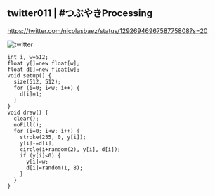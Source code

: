 ## twitter011 | #つぶやきProcessing 
https://twitter.com/nicolasbaez/status/1292694696758775808?s=20

![twitter](https://github.com/nicolasbaez/twitter011/blob/master/twitter011.gif)
```processing
int i, w=512;
float y[]=new float[w];
float d[]=new float[w];
void setup() {
  size(512, 512);
  for (i=0; i<w; i++) {
    d[i]=1;
  }
}
void draw() {
  clear();
  noFill();
  for (i=0; i<w; i++) {
    stroke(255, 0, y[i]);
    y[i]-=d[i];
    circle(i+random(2), y[i], d[i]);
    if (y[i]<0) {
      y[i]=w;
      d[i]=random(1, 8);
    }
  }
}
```
